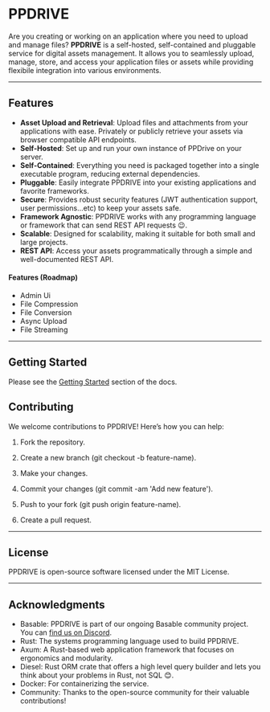 # PPDRIVE

Are you creating or working on an application where you need to upload and manage files? **PPDRIVE** is a self-hosted, self-contained and pluggable service for digital assets management. It allows you to seamlessly upload, manage, store, and access your application files or assets while providing flexibile integration into various environments.

---

## Features
- **Asset Upload and Retrieval**: Upload files and attachments from your applications with ease. Privately or publicly retrieve your assets via browser compatible API endpoints.
- **Self-Hosted**: Set up and run your own instance of PPDrive on your server.
- **Self-Contained**: Everything you need is packaged together into a single executable program, reducing external dependencies.
- **Pluggable**: Easily integrate PPDRIVE into your existing applications and favorite frameworks.
- **Secure**: Provides robust security features (JWT authentication support, user permissions...etc) to keep your assets safe.
- **Framework Agnostic**: PPDRIVE works with any programming language or framework that can send REST API requests 😉.
- **Scalable**: Designed for scalability, making it suitable for both small and large projects.
- **REST API**: Access your assets programmatically through a simple and well-documented REST API.

#### Features (Roadmap)
- Admin Ui
- File Compression
- File Conversion
- Async Upload
- File Streaming
---

## Getting Started
Please see the [Getting Started](https://prodbyola.github.io/ppdrive/#/) section of the docs.

## Contributing
We welcome contributions to PPDRIVE! Here’s how you can help:

1. Fork the repository.

2. Create a new branch (git checkout -b feature-name).

3. Make your changes.

4. Commit your changes (git commit -am 'Add new feature').

5. Push to your fork (git push origin feature-name).

6. Create a pull request.

---

## License
PPDRIVE is open-source software licensed under the MIT License.

---

## Acknowledgments
- Basable: PPDRIVE is part of our ongoing Basable community project. You can [find us on Discord](https://discord.gg/BeVPFS7wkp).
- Rust: The systems programming language used to build PPDRIVE.
- Axum: A Rust-based web application framework that focuses on ergonomics and modularity.
- Diesel: Rust ORM crate that offers a high level query builder and lets you think about your problems in Rust, not SQL 😊.
- Docker: For containerizing the service.
- Community: Thanks to the open-source community for their valuable contributions!
